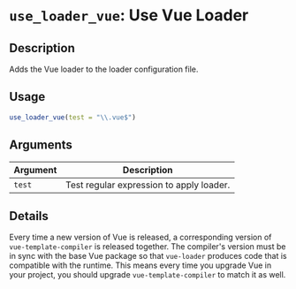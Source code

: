 # `use_loader_vue`: Use Vue Loader

## Description


 Adds the Vue loader to the loader configuration file.


## Usage

```r
use_loader_vue(test = "\\.vue$")
```


## Arguments

Argument      |Description
------------- |----------------
```test```     |     Test regular expression to apply loader.

## Details


 Every time a new version of Vue is released, a corresponding version of `vue-template-compiler` 
 is released together. The compiler's version must be in sync with the base Vue package so that `vue-loader` 
 produces code that is compatible with the runtime. This means every time you upgrade Vue in your project,
 you should upgrade `vue-template-compiler` to match it as well.


